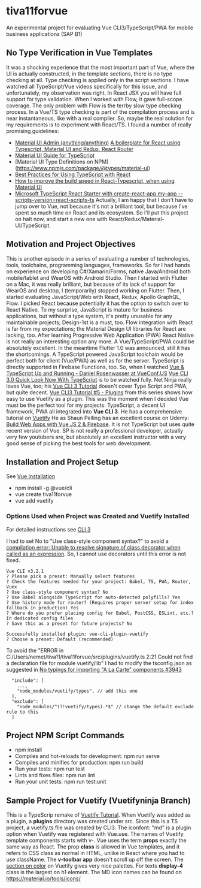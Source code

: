 # tiva11forvue
An experimental project for evaluating Vue CLI3/TypeScript/PWA for mobile business applications (SAP B1)
## No Type Verification in Vue Templates
It was a shocking experience that the most important part of Vue, where the UI is actually constructed, in the template sections, there is no type checking at all. Type checking is applied only in the script sections. I have watched all TypeScript/Vue videos specifically for this issue, and unfortunately, my observation was right. In React JSX you will have full support for type validation. When I worked with Flow, it gave full-scope coverage. The only problem with Flow is the terrby slow type checking process. In a Vue/TS type checking is part of the compilation process and is near instantaneous, like with a real compiler. So, maybe the real solution for my requirements is to experiment with React/TS. I found a number of really promising guidelines:
- [Material UI Admin (anything/anything)](https://material-ui-admin.herokuapp.com/account/login?redirect=%2F) [A boilerplate for React using Typescript, Material UI and Redux, React Router](https://github.com/goemen/react-material-ui-typescript)
- [Material UI Guide for TypeScript](https://material-ui.com/guides/typescript/)
- [Material UI Type Definitions on NPM] (https://www.npmjs.com/package/@types/material-ui)  
- [Best Practices for Using TypeScript with React](https://medium.freecodecamp.org/effective-use-of-typescript-with-react-3a1389b6072a)
- [How to improve the build speed in React-Typescript, when using Material UI](https://dev.to/janpauldahlke/how-to-improve-material-ui-speed-in-react-typescript-1199)
- [Microsoft TypeScript React Starter with create-react-app my-app --scripts-version=react-scripts-ts](https://github.com/Microsoft/TypeScript-React-Starter)
Actually, I am happy that I don't have to jump over to Vue, not because it's not a brilliant tool, but because I've spent so much time on React and its ecosystem. 
So I'll put this project on halt now, and start a new one with React/Redux/Material-UI/TypeScript. 

## Motivation and Project Objectives
This is another episode in a series of evaluating a number of technologies, tools, toolchains, programming languages, frameworks. So far I had hands on experience on developing C#/Xamarin/Forms, native Java/Android both mobile/tablet and WearOS with Android Studio. Then I started with Flutter on a Mac, it was really brilliant, but because of its lack of support for WearOS and desktop, I (temporarily) stopped working on Flutter. Then, I started evaluating JavaScript/Web with React, Redux, Apollo GraphQL, Flow. I picked React because potentially it has the option to switch over to React Native. To my surprise, JavaScript is mature for business applications, but without a type system, it's pretty unusable for any maintainable projects; Design-1st is a must, too.
Flow integration with React is far from my expectations; the Material Design UI libraries for React are lacking, too. After learning Progressive Web Application (PWA) React Native is not really an interesting option any more. A Vue/TypeScript/PWA could be absolutely excellent. In the meantime Flutter 1.0 was announced, still it has the shortcomings. A TypeScript powered JavaScript toolchain would be perfect both for client (Vue/PWA) as well as for the server. TypeScript is directly supported in Firebase Functions, too.
So, when I watched [Vue & TypeScript Up and Running - Daniel Rosenwasser at VueConf.US](https://www.youtube.com/watch?v=wDYS6FIXkAc)
[Vue CLI 3.0 Quick Look Now With TypeScript](https://www.youtube.com/watch?v=UXZjyG87fjs) is to be watched fully.
Net Ninja really loves Vue, too; his [Vue CLI 3 Tutorial](https://www.youtube.com/playlist?list=PL4cUxeGkcC9iCKx06qSncuvEPZ7x1UnKD) doesn't cover Type Script and PWA, but quite decent. 
[Vue CLI3 Tutorial #5 - Plugins](https://www.youtube.com/watch?v=taLKQfoS87I&index=6&list=PL4cUxeGkcC9iCKx06qSncuvEPZ7x1UnKD) from this series shows how easy to use Vuetify as a plugin. This was the moment when I decided Vue must be the perfect tool for my projects: TypeScript, a decent UI framework, PWA all integrated into **Vue CLI 3**. 
He has a comprehensive tutorial on [Vuetify](https://www.youtube.com/playlist?list=PL4cUxeGkcC9g0MQZfHwKcuB0Yswgb3gA5) He as Shaun Pelling has an excellent course on Udemy: [Build Web Apps with Vue JS 2 & Firebase](https://www.udemy.com/build-web-apps-with-vuejs-firebase/). It is not TypeScript but uses quite recent version of Vue. SP is not really a professional developer, actually very few youtubers are, but absolutely an excellent instructor with a very good sense of picking the best tools for web development.
## Installation and Project Setup
See [Vue Installation](https://vuejs.org/v2/guide/installation.html#CLI)
- npm install -g @vue/cli
- vue create tiva11forvue
- vue add vuetify


### Options Used when Project was Created and Vuetify Installed
For detailed instructions see [CLI 3](https://cli.vuejs.org/guide/creating-a-project.html#vue-create)

I had to set No to "Use class-style component syntax?" to avoid a [compilation error: Unable to resolve signature of class decorator when called as an expression](https://github.com/vuejs/vue-class-component/issues/294). So, I cannot use decorators until this error is not fixed.

```
Vue CLI v3.2.1
? Please pick a preset: Manually select features
? Check the features needed for your project: Babel, TS, PWA, Router, Vuex
? Use class-style component syntax? No
? Use Babel alongside TypeScript for auto-detected polyfills? Yes
? Use history mode for router? (Requires proper server setup for index fallback in production) Yes
? Where do you prefer placing config for Babel, PostCSS, ESLint, etc.? In dedicated config files
? Save this as a preset for future projects? No

Successfully installed plugin: vue-cli-plugin-vuetify
? Choose a preset: Default (recommended)
```
To avoid the "ERROR in C:/Users/nemet/tiva11/tiva11forvue/src/plugins/vuetify.ts 2:21 Could not find a declaration file for module vuetify/lib" I had to modify the tsconfig.json as suggested in [No typings for importing "A La Carte" components #3943](https://github.com/vuetifyjs/vuetify/issues/3943#issuecomment-442434245) 
```
  "include": [
    ...,
    "node_modules/vuetify/types", // add this one
  ],
  "exclude": [
    "node_modules/^(?!vuetify/types).*$" // change the default exclude rule to this
  ]
```

## Project NPM Script Commands
- npm install
- Compiles and hot-reloads for development: npm run serve
- Compiles and minifies for production: npm run build
- Run your tests: npm run test
- Lints and fixes files: npm run lint
- Run your unit tests: npm run test:unit

## Sample Project for Vuetify (Vuetifyninja Branch)
This is a TypeScrip remake of [Vuetify Tutorial](https://www.youtube.com/playlist?list=PL4cUxeGkcC9g0MQZfHwKcuB0Yswgb3gA5).
When Vuetify was added as a plugin, a **plugins** directory was created under src. Since this is a TS project, a vuetify.ts file was created by CLI3. The iconfont: "md" is a plugin option when Vuetify was registered with Vue.use. The names of Vuetify template components starts with v-. 
Vue uses the term **props** exactly the same way as React. The prop **class** is allowed in Vue templates, and it refers to CSS class as normal in HTML, unlike in React where you had to use className.
The **v-toolbar app** doesn't scroll up off the screen.
The [section on color](https://vuetifyjs.com/en/style/colors#introduction) on Vuetify gives very nice palettes. For texts **display-4** class is the largest on h1 element.
The MD icon names can be found on https://material.io/tools/icons/

